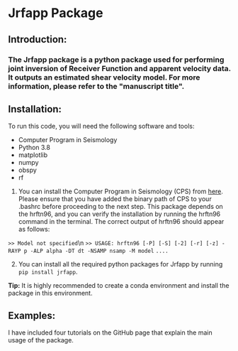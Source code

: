 # Jrfapp Package
## Introduction:
### The Jrfapp package is a python package used for performing joint inversion of Receiver Function and apparent velocity data. It outputs an estimated shear velocity model. For more information, please refer to the "manuscript title".


## Installation:
To run this code, you will need the following software and tools:

- Computer Program in Seismology
- Python 3.8
- matplotlib
- numpy
- obspy
- rf
1. You can install the Computer Program in Seismology (CPS) from [here](https://www.eas.slu.edu/eqc/eqccps.html).
Please ensure that you have added the binary path of CPS to your .bashrc before proceeding to the next step. This package depends on the hrftn96, and you can verify the installation by running the hrftn96 command in the terminal. The correct output of hrftn96 should appear as follows:


`>> Model not specified`\n
`>> USAGE: hrftn96 [-P] [-S] [-2] [-r] [-z] -RAYP p -ALP alpha -DT dt -NSAMP nsamp -M model`
`....`



2. You can install all the required python packages for Jrfapp by running `pip install jrfapp`.
<div class="alert alert-block alert-info"> <b>Tip:</b> It is highly recommended to create a conda environment and install the package in this environment. </div>

## Examples:
I have included four tutorials on the GitHub page that explain the main usage of the package. 


